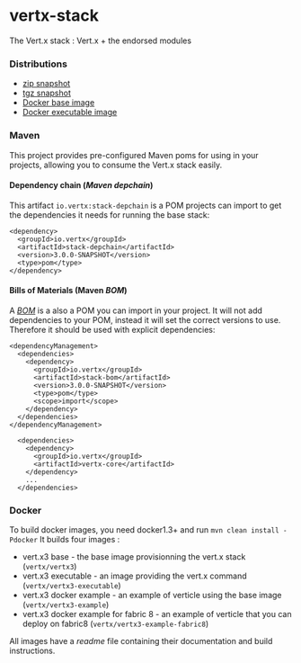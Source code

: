 vertx-stack
========

The Vert.x stack : Vert.x + the endorsed modules

### Distributions

- [zip snapshot](https://oss.sonatype.org/service/local/artifact/maven/content?r=snapshots&g=io.vertx&a=vertx-stack-dist&v=3.0.0-SNAPSHOT&e=zip)
- [tgz snapshot](https://oss.sonatype.org/service/local/artifact/maven/content?r=snapshots&g=io.vertx&a=vertx-stack-dist&v=3.0.0-SNAPSHOT&e=tar.gz)
- [Docker base image](https://registry.hub.docker.com/u/vertx/vertx3/)
- [Docker executable image](https://registry.hub.docker.com/u/vertx/vertx3-exec/)

### Maven

This project provides pre-configured Maven poms for using in your projects, allowing you to consume the Vert.x stack
easily.

#### Dependency chain (_Maven depchain_)

This artifact `io.vertx:stack-depchain` is a POM projects can import to get the dependencies it needs for running
the base stack:

~~~~
<dependency>
  <groupId>io.vertx</groupId>
  <artifactId>stack-depchain</artifactId>
  <version>3.0.0-SNAPSHOT</version>
  <type>pom</type>
</dependency>
~~~~

#### Bills of Materials (Maven _BOM_)

A [_BOM_](http://maven.apache.org/guides/introduction/introduction-to-dependency-mechanism.html) is a also a POM you
can import in your project. It will not add dependencies to your POM, instead it will set the correct versions to use.
Therefore it should be used with explicit dependencies:

~~~~
<dependencyManagement>
  <dependencies>
    <dependency>
      <groupId>io.vertx</groupId>
      <artifactId>stack-bom</artifactId>
      <version>3.0.0-SNAPSHOT</version>
      <type>pom</type>
      <scope>import</scope>
    </dependency>
  </dependencies>
</dependencyManagement>

  <dependencies>
    <dependency>
      <groupId>io.vertx</groupId>
      <artifactId>vertx-core</artifactId>
    </dependency>
    ...
  </dependencies>
~~~~

### Docker

To build docker images, you need docker1.3+ and run `mvn clean install -Pdocker`
It builds four images :
- vert.x3 base - the base image provisionning the vert.x stack (`vertx/vertx3`)
- vert.x3 executable - an image providing the vert.x command (`vertx/vertx3-executable`)
- vert.x3 docker example - an example of verticle using the base image (`vertx/vertx3-example`)
- vert.x3 docker example for fabric 8 - an example of verticle that you can deploy on fabric8 
(`vertx/vertx3-example-fabric8`) 

All images have a _readme_ file containing their documentation and build instructions.


